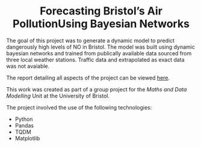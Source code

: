 <h1 align="center">
Forecasting Bristol’s Air PollutionUsing Bayesian Networks
</h1>

The goal of this project was to  generate a dynamic model to predict dangerously high levels of NO in Bristol. The model was built using dynamic bayesian networks and trained from publically available data sourced from three local weather stations. Traffic data and extrapolated as exact data was not avaiable.


The report detailing all aspects of the project can be viewed [here](/report.pdf).


This work was created as part of a group project for the *Maths and Data Modelling* Unit at the University of Bristol.


The project involved the use of the following technologies:

- Python
- Pandas
- TQDM
- Matplotlib

